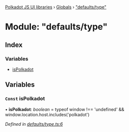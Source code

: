 [Polkadot JS UI libraries](../README.md) › [Globals](../globals.md) › ["defaults/type"](_defaults_type_.md)

# Module: "defaults/type"

## Index

### Variables

* [isPolkadot](_defaults_type_.md#const-ispolkadot)

## Variables

### `Const` isPolkadot

• **isPolkadot**: *boolean* = typeof window !== 'undefined' && window.location.host.includes('polkadot')

*Defined in [defaults/type.ts:6](https://github.com/polkadot-js/ui/blob/a268160f/packages/ui-settings/src/defaults/type.ts#L6)*
